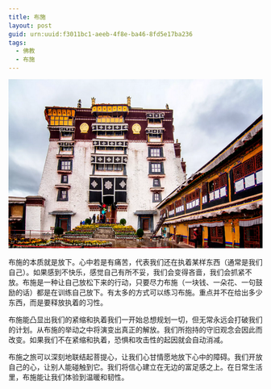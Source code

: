 ```yaml
---
title: 布施
layout: post
guid: urn:uuid:f3011bc1-aeeb-4f8e-ba46-8fd5e17ba236
tags:
  - 佛教
  - 布施
---
```



[![](/media/files/2010/07/04/bus.png)](http://7vikpt.com1.z0.glb.clouddn.com/bus.png)

布施的本质就是放下。心中若是有痛苦，代表我们还在执着某样东西（通常是我们自己）。如果感到不快乐，感觉自己有所不妥，我们会变得吝啬，我们会抓紧不放。布施是一种让自己放松下来的行动，只要尽力布施（一块钱、一朵花、一句鼓励的话）都是在训练自己放下。有太多的方式可以练习布施。重点并不在给出多少东西，而是要释放执着的习性。

布施能凸显出我们的紧缩和执着我们一开始总想规划一切，但无常永远会打破我们的计划。从布施的举动之中将演变出真正的解放。我们所抱持的守旧观念会因此而改变。如果我们不在紧缩和执着，恐惧和攻击性的起因就会自动消减。

布施之旅可以深刻地联结起菩提心，让我们心甘情愿地放下心中的障碍。我们开放自己的心，让别人能碰触到它。我们将信心建立在无边的富足感之上。在日常生活里，布施能让我们体验到温暖和韧性。